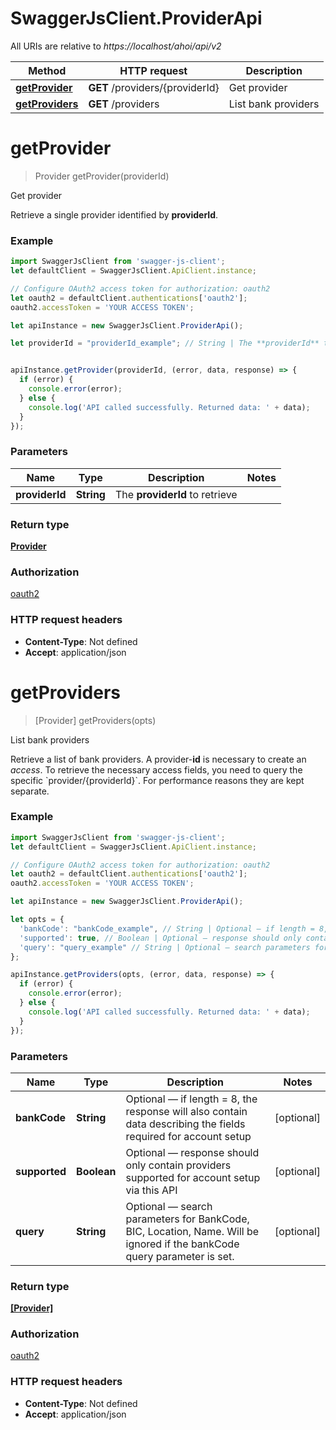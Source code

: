 # SwaggerJsClient.ProviderApi

All URIs are relative to *https://localhost/ahoi/api/v2*

Method | HTTP request | Description
------------- | ------------- | -------------
[**getProvider**](ProviderApi.md#getProvider) | **GET** /providers/{providerId} | Get provider
[**getProviders**](ProviderApi.md#getProviders) | **GET** /providers | List bank providers


<a name="getProvider"></a>
# **getProvider**
> Provider getProvider(providerId)

Get provider

Retrieve a single provider identified by **providerId**.

### Example
```javascript
import SwaggerJsClient from 'swagger-js-client';
let defaultClient = SwaggerJsClient.ApiClient.instance;

// Configure OAuth2 access token for authorization: oauth2
let oauth2 = defaultClient.authentications['oauth2'];
oauth2.accessToken = 'YOUR ACCESS TOKEN';

let apiInstance = new SwaggerJsClient.ProviderApi();

let providerId = "providerId_example"; // String | The **providerId** to retrieve


apiInstance.getProvider(providerId, (error, data, response) => {
  if (error) {
    console.error(error);
  } else {
    console.log('API called successfully. Returned data: ' + data);
  }
});
```

### Parameters

Name | Type | Description  | Notes
------------- | ------------- | ------------- | -------------
 **providerId** | **String**| The **providerId** to retrieve | 

### Return type

[**Provider**](Provider.md)

### Authorization

[oauth2](../README.md#oauth2)

### HTTP request headers

 - **Content-Type**: Not defined
 - **Accept**: application/json

<a name="getProviders"></a>
# **getProviders**
> [Provider] getProviders(opts)

List bank providers

Retrieve a list of bank providers. A provider-**id** is necessary to create an _access_. To retrieve the necessary access fields, you need to query the specific &#x60;provider/{providerId}&#x60;. For performance reasons they are kept separate. 

### Example
```javascript
import SwaggerJsClient from 'swagger-js-client';
let defaultClient = SwaggerJsClient.ApiClient.instance;

// Configure OAuth2 access token for authorization: oauth2
let oauth2 = defaultClient.authentications['oauth2'];
oauth2.accessToken = 'YOUR ACCESS TOKEN';

let apiInstance = new SwaggerJsClient.ProviderApi();

let opts = { 
  'bankCode': "bankCode_example", // String | Optional — if length = 8, the response will also contain data describing             the fields required for account setup
  'supported': true, // Boolean | Optional — response should only contain providers supported for account             setup via this API
  'query': "query_example" // String | Optional — search parameters for BankCode, BIC, Location, Name. Will be ignored             if the bankCode query parameter is set.
};

apiInstance.getProviders(opts, (error, data, response) => {
  if (error) {
    console.error(error);
  } else {
    console.log('API called successfully. Returned data: ' + data);
  }
});
```

### Parameters

Name | Type | Description  | Notes
------------- | ------------- | ------------- | -------------
 **bankCode** | **String**| Optional — if length &#x3D; 8, the response will also contain data describing             the fields required for account setup | [optional] 
 **supported** | **Boolean**| Optional — response should only contain providers supported for account             setup via this API | [optional] 
 **query** | **String**| Optional — search parameters for BankCode, BIC, Location, Name. Will be ignored             if the bankCode query parameter is set. | [optional] 

### Return type

[**[Provider]**](Provider.md)

### Authorization

[oauth2](../README.md#oauth2)

### HTTP request headers

 - **Content-Type**: Not defined
 - **Accept**: application/json

